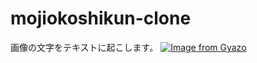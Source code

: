 # mojiokoshikun-clone
画像の文字をテキストに起こします。
[![Image from Gyazo](https://i.gyazo.com/9282fea8d0114211b310f25b43049c10.png)](https://gyazo.com/9282fea8d0114211b310f25b43049c10)
